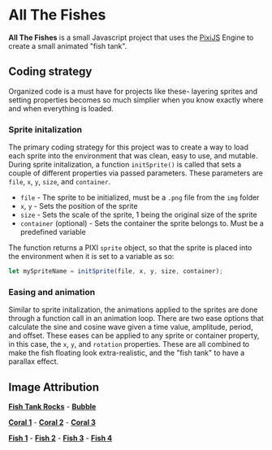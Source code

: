 # **All The Fishes**

**All The Fishes** is a small Javascript project that uses the [PixiJS](https://pixijs.com/) Engine to create a small animated "fish tank".

## **Coding strategy**
Organized code is a must have for projects like these- layering sprites and setting properties becomes so much simplier when you know exactly where and when everything is loaded.
### **Sprite initalization**
The primary coding strategy for this project was to create a way to load each sprite into the environment that was clean, easy to use, and mutable. During sprite initalization, a function `initSprite()` is called that sets a couple of different properties via passed parameters. These parameters are `file`, `x`, `y`, `size`, and `container`.

- `file` - The sprite to be initialized, must be a `.png` file from the `img` folder
- `x`, `y` - Sets the position of the sprite
- `size` - Sets the scale of the sprite, 1 being the original size of the sprite
- `container` (optional) - Sets the container the sprite belongs to. Must be a predefined variable

The function returns a PIXI `sprite` object, so that the sprite is placed into the environment when it is set to a variable as so:
```js
let mySpriteName = initSprite(file, x, y, size, container);
```
### **Easing and animation**
Similar to sprite initalization, the animations applied to the sprites are done through a function call in an animation loop. There are two ease options that calculate the sine and cosine wave given a time value, amplitude, period, and offset. These eases can be applied to any sprite or container property, in this case, the `x`, `y`, and `rotation` properties. These are all combined to make the fish floating look extra-realistic, and the "fish tank" to have a parallax effect.

## **Image Attribution**
[**Fish Tank Rocks**](https://m.media-amazon.com/images/I/71OB9GNAlXL._AC_SL1000_.jpg) - [**Bubble**](https://i.pinimg.com/originals/48/49/aa/4849aaa41778dafd755c874313da76c1.jpg)

[**Coral 1**](https://i.dlpng.com/static/png/1433484-cartoon-coral-cartoon-coral-sea-png-and-vector-coral-png-572_519_preview.png) - [**Coral 2**](https://atlas-content-cdn.pixelsquid.com/stock-images/coral-reef-e1aEDLE-600.jpg) - [**Coral 3**](https://www.vhv.rs/dpng/d/22-221099_pink-coral-reef-png-transparent-png.png)

[**Fish 1**](https://encrypted-tbn0.gstatic.com/images?q=tbn:ANd9GcQP7xi1XT0uXjJ-VtYmEkkyUY1-hUyeupf3nmusPGuj4bOcf7VGqf1SPDJvsJgvoxMlNb4&usqp=CAU) - [**Fish 2**](https://img.favpng.com/21/1/10/siamese-fighting-fish-aquarium-tropical-fish-saltwater-fish-png-favpng-GisUaLtBNLsEFnfXyVhJFar7d.jpg) - [**Fish 3**](https://www.pngkey.com/png/full/99-995213_fantail-fish-pet-stock-photography-fish.png) - [**Fish 4**](https://png.pngtree.com/png-vector/20210422/ourlarge/pngtree-aquarium-beautiful-tropical-fish-png-image_3226783.jpg)